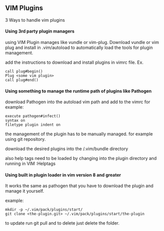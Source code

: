 ## VIM Plugins


3 Ways to handle vim plugins

#### Using 3rd party plugin managers

using VIM Plugin manages like vundle or vim-plug. Download vundle or vim plug
and install in .vim/autoload to automatically load the tools for plugin management.

add the instructions to download and install plugins in vimrc file. Ex.

```
call plug#begin()
Plug <some vim plugin>
call plug#end()
```

#### Using something to manage the runtime path of plugins like Pathogen

download Pathogen into the autoload vim path and add to the vimrc for example:

```
execute pathogen#infect()
syntax on
filetype plugin indent on
```

the management of the plugin has to be manually managed. for example using git repository.

download the desired plugins into the /.vim/bundle directory

also help tags need to be loaded by changing into the plugin directory and running in VIM :Helptags 


#### Using built in plugin loader in vim version 8 and greater

It works the same as pathogen that you have to download the plugin and manage it yourself.

example:

```
mkdir -p ~/.vim/pack/plugins/start/ 
git clone <the-plugin.git> ~/.vim/pack/plugins/start/the-plugin
```

to update run git pull and to delete just delete the folder.
